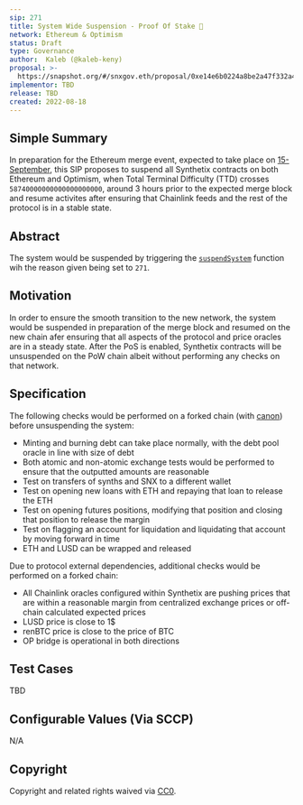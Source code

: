 ```yaml
---
sip: 271
title: System Wide Suspension - Proof Of Stake 🐼 
network: Ethereum & Optimism
status: Draft
type: Governance
author:  Kaleb (@kaleb-keny)
proposal: >-
  https://snapshot.org/#/snxgov.eth/proposal/0xe14e6b0224a8be2a47f332a4e8d176d8b5a2fd1241bd6ac8ea4ed7b169b5a523
implementor: TBD
release: TBD
created: 2022-08-18
---
```


## Simple Summary

In preparation for the Ethereum merge event, expected to take place on [15-September](https://bordel.wtf/), this SIP proposes to suspend all Synthetix contracts on both Ethereum and Optimism, when Total Terminal Difficulty (TTD) crosses  `58740000000000000000000`, around 3 hours prior to the expected merge block and resume activites after ensuring that Chainlink feeds and the rest of the protocol is in a stable state.

## Abstract

<!--A short (~200 word) description of the proposed change, the abstract should clearly describe the proposed change. This is what *will* be done if the SIP is implemented, not *why* it should be done or *how* it will be done. If the SIP proposes deploying a new contract, write, "we propose to deploy a new contract that will do x".-->

The system would be suspended by triggering the [`suspendSystem`](https://etherscan.io/address/0x696c905F8F8c006cA46e9808fE7e00049507798F#writeContract#F20) function wih the reason given being set to `271`.

## Motivation

<!--This is the problem statement. This is the *why* of the SIP. It should clearly explain *why* the current state of the protocol is inadequate.  It is critical that you explain *why* the change is needed, if the SIP proposes changing how something is calculated, you must address *why* the current calculation is innaccurate or wrong. This is not the place to describe how the SIP will address the issue!-->

In order to ensure the smooth transition to the new network, the system would be suspended in preparation of the merge block and resumed on the new chain afer ensuring that all aspects of the protocol and price oracles are in a steady state. After the PoS is enabled, Synthetix contracts will be unsuspended on the PoW chain albeit without performing any checks on that network.

## Specification

The following checks would be performed on a forked chain (with [canon](https://usecannon.com/)) before unsuspending the system:
- Minting and burning debt can take place normally, with the debt pool oracle in line with size of debt
- Both atomic and non-atomic exchange tests would be performed to ensure that the outputted amounts are reasonable  
- Test on transfers of synths and SNX to a different wallet
- Test on opening new loans with ETH and repaying that loan to release the ETH
- Test on opening futures positions, modifying that position and closing that position to release the margin
- Test on flagging an account for liquidation and liquidating that account by moving forward in time
- ETH and LUSD can be wrapped and released

Due to protocol external dependencies, additional checks would be performed on a forked chain:
- All Chainlink oracles configured within Synthetix are pushing prices that are within a reasonable margin from centralized exchange prices or off-chain calculated expected prices
- LUSD price is close to 1$
- renBTC price is close to the price of BTC
- OP bridge is operational in both directions 

## Test Cases

TBD

## Configurable Values (Via SCCP)

N/A

## Copyright

Copyright and related rights waived via [CC0](https://creativecommons.org/publicdomain/zero/1.0/).

